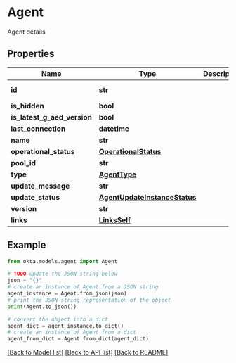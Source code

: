 # Agent

Agent details

## Properties

Name | Type | Description | Notes
------------ | ------------- | ------------- | -------------
**id** | **str** |  | [optional] [readonly] 
**is_hidden** | **bool** |  | [optional] 
**is_latest_g_aed_version** | **bool** |  | [optional] 
**last_connection** | **datetime** |  | [optional] 
**name** | **str** |  | [optional] 
**operational_status** | [**OperationalStatus**](OperationalStatus.md) |  | [optional] 
**pool_id** | **str** |  | [optional] 
**type** | [**AgentType**](AgentType.md) |  | [optional] 
**update_message** | **str** |  | [optional] 
**update_status** | [**AgentUpdateInstanceStatus**](AgentUpdateInstanceStatus.md) |  | [optional] 
**version** | **str** |  | [optional] 
**links** | [**LinksSelf**](LinksSelf.md) |  | [optional] 

## Example

```python
from okta.models.agent import Agent

# TODO update the JSON string below
json = "{}"
# create an instance of Agent from a JSON string
agent_instance = Agent.from_json(json)
# print the JSON string representation of the object
print(Agent.to_json())

# convert the object into a dict
agent_dict = agent_instance.to_dict()
# create an instance of Agent from a dict
agent_from_dict = Agent.from_dict(agent_dict)
```
[[Back to Model list]](../README.md#documentation-for-models) [[Back to API list]](../README.md#documentation-for-api-endpoints) [[Back to README]](../README.md)


